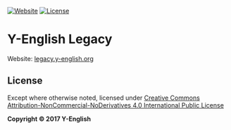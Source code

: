 [![Website](https://img.shields.io/website-up-down-green-red/http/legacy.y-english.org.svg)](http://legacy.y-english.org/)
[![License](https://img.shields.io/badge/license-CC4.0%20BY--NC--ND-orange.svg)](/LICENSE.md)

# Y-English Legacy
Website: [legacy.y-english.org](http://legacy.y-english.org)

## License
Except where otherwise noted, licensed under [Creative Commons Attribution-NonCommercial-NoDerivatives 4.0 International Public License](/LICENSE.md)

**Copyright &copy; 2017 Y-English**
